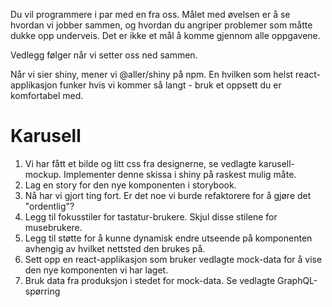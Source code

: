Du vil programmere i par med en fra oss. Målet med øvelsen er å se hvordan vi jobber sammen, og hvordan du angriper problemer som måtte dukke opp underveis. Det er ikke et mål å komme gjennom alle oppgavene.

Vedlegg følger når vi setter oss ned sammen.

Når vi sier shiny, mener vi @aller/shiny på npm.
En hvilken som helst react-applikasjon funker hvis vi kommer så langt - bruk et oppsett du er komfortabel med.


# Karusell
1. Vi har fått et bilde og litt css fra designerne, se vedlagte karusell-mockup. Implementer denne skissa i shiny på raskest mulig måte.
1. Lag en story for den nye komponenten i storybook.
1. Nå har vi gjort ting fort. Er det noe vi burde refaktorere for å gjøre det "ordentlig"?
1. Legg til fokusstiler for tastatur-brukere. Skjul disse stilene for musebrukere.
1. Legg til støtte for å kunne dynamisk endre utseende på komponenten avhengig av hvilket nettsted den brukes på.
1. Sett opp en react-applikasjon som bruker vedlagte mock-data for å vise den nye komponenten vi har laget.
1. Bruk data fra produksjon i stedet for mock-data. Se vedlagte GraphQL-spørring
